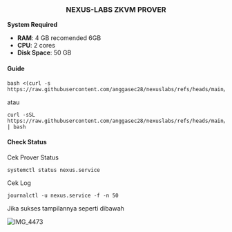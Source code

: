 <h3 align=center style="font-weight=bold"> NEXUS-LABS ZKVM PROVER </h3>

**System Required**
- **RAM**: 4 GB recomended 6GB
- **CPU**: 2 cores
- **Disk Space**: 50 GB

#### Guide

```
bash <(curl -s https://raw.githubusercontent.com/anggasec28/nexuslabs/refs/heads/main/run.sh)
```
atau
```
curl -sSL https://raw.githubusercontent.com/anggasec28/nexuslabs/refs/heads/main/run.sh | bash
```

#### Check Status

Cek Prover Status
```
systemctl status nexus.service
```
Cek Log
```
journalctl -u nexus.service -f -n 50
```

Jika sukses tampilannya seperti dibawah

![IMG_4473](https://github.com/user-attachments/assets/fa6ebb80-2a28-45e7-83d0-b022d72ba418)
